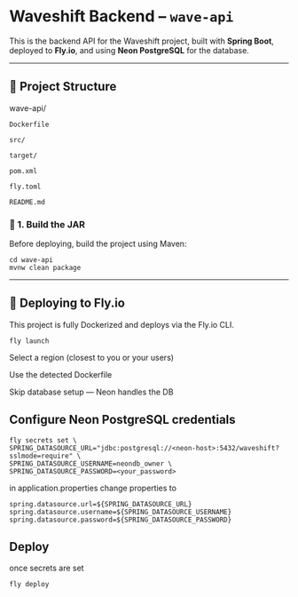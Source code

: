 # Waveshift Backend – `wave-api`

This is the backend API for the Waveshift project, built with **Spring Boot**, deployed to **Fly.io**, and using **Neon PostgreSQL** for the database.

---

## 📁 Project Structure

wave-api/

    Dockerfile

    src/
 
    target/

    pom.xml

    fly.toml

    README.md

### 🔧 1. Build the JAR

Before deploying, build the project using Maven:

    cd wave-api
    mvnw clean package
---
## 🚀 Deploying to Fly.io

This project is fully Dockerized and deploys via the Fly.io CLI. 
    
    fly launch
Select a region (closest to you or your users)

Use the detected Dockerfile

Skip database setup — Neon handles the DB

Configure Neon PostgreSQL credentials
---
    fly secrets set \
    SPRING_DATASOURCE_URL="jdbc:postgresql://<neon-host>:5432/waveshift?sslmode=require" \
    SPRING_DATASOURCE_USERNAME=neondb_owner \
    SPRING_DATASOURCE_PASSWORD=<your_password>
in application.properties change properties to 

    spring.datasource.url=${SPRING_DATASOURCE_URL}
    spring.datasource.username=${SPRING_DATASOURCE_USERNAME}
    spring.datasource.password=${SPRING_DATASOURCE_PASSWORD}
Deploy
---
once secrets are set

    fly deploy
